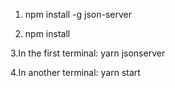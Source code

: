 1. npm install -g json-server

2. npm install

3.In the first terminal: yarn jsonserver

4.In another terminal: yarn start








